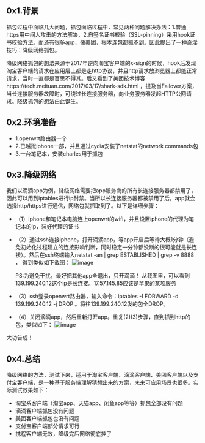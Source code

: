 ## 0x1.背景
抓包过程中面临几大问题，抓包面临过程中，常见两种问题解决办法：1.普通https用中间人攻击的方法解决，2.自签名证书校验（SSL-pinning）采用hook证书校验方法。而还有很多app，像美团，根本连包都抓不到。因此提出了一种奇淫技巧：降级网络抓包。
    
降级网络抓包的想法来源于2017年逆向淘宝客户端的x-sign的时候，hook后发现淘宝客户端的请求在应用层上都是走http协议，并且http请求放浏览器上都能正常请求，当时一直都是百思不得其。后又看到了美团技术博客https://tech.meituan.com/2017/03/17/shark-sdk.html  ，提及当Failover方案，当长连接服务器故障时，可绕过长连接服务器，向业务服务器发起HTTP公网请求。降级抓包的想法由此诞生。

## 0x2.环境准备
- 1.openwrt路由器一个
- 2.已越狱iphone一部，并且通过cydia安装了netstat的network commands包
- 3.一台笔记本，安装charles用于抓包

## 0x3.降级网络
我们以滴滴app为例，降级网络需要把app服务商的所有长连接服务器都禁用了，因此可以用到iptables进行ip封禁。当所以长连接服务器都被禁用了后，app就会选择http/https进行通信，网络包就抓取到了。以下是详细步骤：
* （1）iphone和笔记本电脑连上openwrt的wifi，并且设置iphone的代理为笔记本的ip，装好代理的证书
* （2）通过ssh连接iphone，打开滴滴app，等app开启后等待大概1分钟（避免初始化过程建立的连接影响判断，同时稳定一分钟都没断的很可能就是长连接）。然后在ssh终端输入netstat -an | grep ESTABLISHED | grep -v 8888  ， 得到类似如下截图：
  ![image](https://github.com/sumous/anti_sign/blob/master/resources/ios_netstat.png)


    PS:为避免干扰，最好把其他app全退出，只开滴滴！
    从截图里，可以看到139.199.240.12这个ip是长连接。17.57.145.85应该是苹果的某项服务
* （3）ssh登录openwrt路由器，输入命令：iptables -I FORWARD -d 139.199.240.12 -j DROP  。将往139.199.240.12发的包全DROP。
* （4）关闭滴滴app，然后重新打开app。重复(2)(3)步骤，直到抓到http的包，类似如下：
  ![image](https://github.com/sumous/anti_sign/blob/master/resources/charlse_didi.jpg)


大功告成！

## 0x4.总结
降级网络的方法，测试下来，适用于淘宝客户端、滴滴客户端、美团客户端以及支付宝客户端，是一种基于服务端理解猜想出来的方案，未来可应用场景也很多。实际测试效果如下：
- 淘宝系客户端（淘宝app、天猫app、闲鱼app等等）抓包全部没有问题
- 滴滴客户端抓包没有问题
- 美团客户端抓包也没有问题
- 支付宝客户端部分请求可行
- 携程客户端无效，降级完后网络彻底挂了
